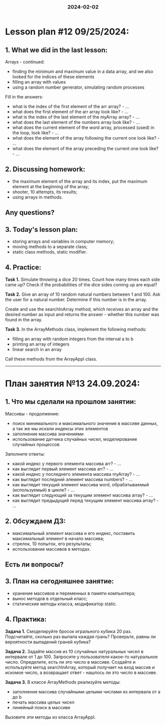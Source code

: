 <h3 style="text-align: center; padding-bottom: 14px">2024-02-02</h3>

# Lesson plan #12 09/25/2024:

## 1. What we did in the last lesson:
Arrays - continued:
- finding the minimum and maximum value in a data array, and we also looked for the indices of these elements
- filling an array with values
- using a random number generator, simulating random processes

Fill in the answers:

- what is the index of the first element of the arr array? - ...
- what does the first element of the arr array look like? - ...
- what is the index of the last element of the myArray array? - ...
- what does the last element of the numbers array look like? - ...
- what does the current element of the word array, processed (used) in the loop, look like? - ...
- what does the element of the array following the current one look like? - ...
- what does the element of the array preceding the current one look like? - ...

## 2. Discussing homework:

- the maximum element of the array and its index, put the maximum element at the beginning of the array;
- shooter, 10 attempts, its results;
- using arrays in methods.

Any questions?
-------------------------------------------------------------

## 3. Today's lesson plan:
- storing arrays and variables in computer memory;
- moving methods to a separate class;
- static class methods, static modifier.

## 4. Practice:

**Task 1.**
Simulate throwing a dice 20 times. Count how many times each side came up?
Check if the probabilities of the dice sides coming up are equal?

**Task 2.**
Give an array of 10 random natural numbers between 1 and 100.
Ask the user for a natural number.
Determine if this number is in the array.

Create and use the searchInArray method, which receives an array and the desired number as input and returns
the answer - whether this number was found in the array.

**Task 3.**
In the ArrayMethods class, implement the following methods:
- filling an array with random integers from the interval a to b
- printing an array of integers
- linear search in an array

Call these methods from the ArrayAppl class.

___

# План занятия №13 24.09.2024:

## 1. Что мы сделали на прошлом занятии:
Массивы - продолжение:
- поиск минимального и максимального значения в массиве данных, а так же мы искали индексы этих элементов
- заполнение массива значениями
- использование датчика случайных чисел, моделирование случайных процессов

Заполните ответы:

  - какой индекс у первого элемента массива arr? - ...
  - как выглядит первый элемент массива arr? - ...
  - какой индекс у последнего элемента массива myArray? - ...
  - как выглядит последний элемент массива numbers? - ...
  - как выглядит текущий элемент массива word, обрабатываемый (используемый) в цикле? - ...
  - как выглядит следующий за текущим элемент массива array? - ...
  - как выглядит предыдущий перед текущим элемент массива array? - ...

## 2. Обсуждаем ДЗ:

- максимальный элемент массива и его индекс, поставить максимальный элемент в начало массива;
- стрелок, 10 попыток, его результаты;
- использование массивов в методах.

Есть ли вопросы?
----------------------------------------------------------------------------

## 3. План на сегодняшнее занятие:
- хранение массивов и переменных в памяти компьютера;
- вынос методов в отдельный класс;
- статические методы класса, модификатор static.

## 4. Практика:

**Задача 1.**
Смоделируйте бросок игрального кубика 20 раз. Подсчитайте, сколько раз выпала каждая грань?
Проверьте, равны ли вероятности выпадений граней кубика?

**Задача 2.**
Задайте массив из 10 случайных натуральных чисел в интервале от 1 до 100.
Запросите у пользователя какое-то натуральное число.
Определите, есть ли это число в массиве. 
Создайте и используйте метод searchInArray, который получает на вход массив и искомое число, а возвращает
ответ - нашлось ли это число в массиве.

**Задача 3.**
В классе ArrayMethods реализуйте методы:
  - заполнение массива случайными целыми числами из интервала от a до b
  - печать массива целых чисел
  - линейный поиск в массиве

Вызовите эти методы из класса ArrayAppl.




